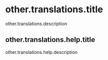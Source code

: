# other.translations.title

other.translations.description

## other.translations.help.title

other.translations.help.description
